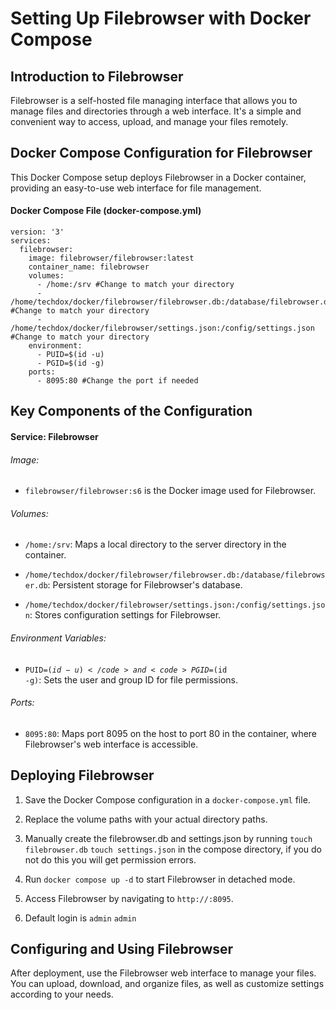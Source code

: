 # Setting Up Filebrowser with Docker Compose

## Introduction to Filebrowser

Filebrowser is a self-hosted file managing interface that allows you to manage files and directories through a web interface. It's a simple and convenient way to access, upload, and manage your files remotely.

## Docker Compose Configuration for Filebrowser

This Docker Compose setup deploys Filebrowser in a Docker container, providing an easy-to-use web interface for file management.

#### Docker Compose File (docker-compose.yml)

```
version: '3'
services:
  filebrowser:
    image: filebrowser/filebrowser:latest
    container_name: filebrowser
    volumes:
      - /home:/srv #Change to match your directory
      - /home/techdox/docker/filebrowser/filebrowser.db:/database/filebrowser.db #Change to match your directory
      - /home/techdox/docker/filebrowser/settings.json:/config/settings.json #Change to match your directory
    environment:
      - PUID=$(id -u)
      - PGID=$(id -g)
    ports:
      - 8095:80 #Change the port if needed
```

## Key Components of the Configuration

#### Service: Filebrowser

###### Image: 

* <code>filebrowser/filebrowser:s6</code> is the Docker image used for Filebrowser.

###### Volumes:

* <code>/home:/srv</code>: Maps a local directory to the server directory in the container.

* <code>/home/techdox/docker/filebrowser/filebrowser.db:/database/filebrowser.db</code>: Persistent storage for Filebrowser's database.

* <code>/home/techdox/docker/filebrowser/settings.json:/config/settings.json</code>: Stores configuration settings for Filebrowser.

###### Environment Variables:

* <code>PUID=$(id -u)</code> and <code>PGID=$(id -g)</code>: Sets the user and group ID for file permissions.

###### Ports:

* <code>8095:80</code>: Maps port 8095 on the host to port 80 in the container, where Filebrowser's web interface is accessible.

## Deploying Filebrowser

1. Save the Docker Compose configuration in a <code>docker-compose.yml</code> file.

2. Replace the volume paths with your actual directory paths.

3. Manually create the filebrowser.db and settings.json by running <code>touch filebrowser.db</code> <code>touch settings.json</code> in the compose directory, if you do not do this you will get permission errors.

4. Run <code>docker compose up -d</code> to start Filebrowser in detached mode.

5. Access Filebrowser by navigating to <code>http://<host-ip>:8095</code>.

6. Default login is <code>admin</code> <code>admin</code>

## Configuring and Using Filebrowser

After deployment, use the Filebrowser web interface to manage your files. You can upload, download, and organize files, as well as customize settings according to your needs.